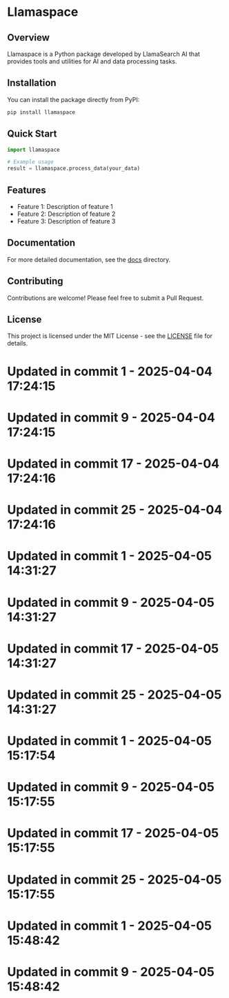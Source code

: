# Llamaspace

## Overview

Llamaspace is a Python package developed by LlamaSearch AI that provides tools and utilities for AI and data processing tasks.

## Installation

You can install the package directly from PyPI:

```bash
pip install llamaspace
```

## Quick Start

```python
import llamaspace

# Example usage
result = llamaspace.process_data(your_data)
```

## Features

- Feature 1: Description of feature 1
- Feature 2: Description of feature 2
- Feature 3: Description of feature 3

## Documentation

For more detailed documentation, see the [docs](./docs) directory.

## Contributing

Contributions are welcome! Please feel free to submit a Pull Request.

## License

This project is licensed under the MIT License - see the [LICENSE](LICENSE) file for details.

# Updated in commit 1 - 2025-04-04 17:24:15

# Updated in commit 9 - 2025-04-04 17:24:15

# Updated in commit 17 - 2025-04-04 17:24:16

# Updated in commit 25 - 2025-04-04 17:24:16

# Updated in commit 1 - 2025-04-05 14:31:27

# Updated in commit 9 - 2025-04-05 14:31:27

# Updated in commit 17 - 2025-04-05 14:31:27

# Updated in commit 25 - 2025-04-05 14:31:27

# Updated in commit 1 - 2025-04-05 15:17:54

# Updated in commit 9 - 2025-04-05 15:17:55

# Updated in commit 17 - 2025-04-05 15:17:55

# Updated in commit 25 - 2025-04-05 15:17:55

# Updated in commit 1 - 2025-04-05 15:48:42

# Updated in commit 9 - 2025-04-05 15:48:42
